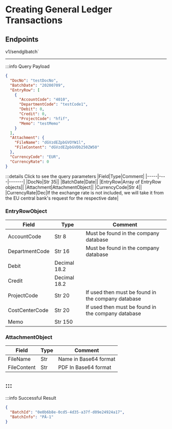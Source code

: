 # Creating General Ledger Transactions

## Endpoints

<!--@include: @/dist/md/api_url.md-->v1/sendglbatch`

---
:::info Query Payload
```json
{
  "DocNo": "testDocNo",
  "BatchDate": "20200709",
  "EntryRow": [
    {
      "AccountCode": "4010",
      "DepartmentCode": "testCode1",
      "Debit": 0,
      "Credit": 0,
      "ProjectCode": "hfif",
      "Memo": "testMemo"
    }
  ],
  "Attachment": {
    "FileName": "dGVzdEZpbGVOYW1l",
    "FileContent": "dGVzdEZpbGVDb250ZW50"
  },
  "CurrencyCode": "EUR",
  "CurrencyRate": 0
}
```
:::details Click to see the query parameters 
|Field|Type|Comment|
|-----|----|-------|
|DocNo|Str 35||
|BatchDate|Date||
|EntryRow|Array of EntryRow objects||
|Attachment|AttachmentObject||
|CurrencyCode|Str 4||
|CurrencyRate|Dec|If the exchange rate is not included, we will take it from the EU central bank's request for the respective date|


### EntryRowObject

|Field|Type|Comment|
|-----|----|-------|
|AccountCode|Str 8|Must be found in the company database|
|DepartmentCode|Str 16|Must be found in the company database|
|Debit|Decimal 18.2||
|Credit|Decimal 18.2||
|ProjectCode|Str 20|If used then must be found in the company database|
|CostCenterCode|Str 20|If used then must be found in the company database|
|Memo|Str 150||


### AttachmentObject

|Field|Type|Comment|
|-----|----|-------|
|FileName|Str|Name in Base64 format|
|FileContent|Str|PDF In Base64 format|
:::
---
:::info Successful Result
```json
{
  "BatchId": "0e0b6b8e-0cd5-4d35-a37f-d09e24924a17",
  "BatchInfo": "PÄ-1"
}
```
